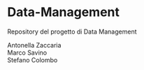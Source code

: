 # Data-Management

Repository del progetto di Data Management

Antonella Zaccaria  
Marco Savino  
Stefano Colombo  
